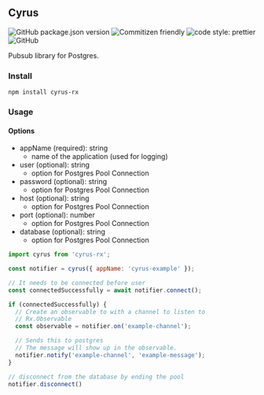 Cyrus
---
![GitHub package.json version](https://img.shields.io/github/package-json/v/JamesTeague/cyrus) ![Commitizen friendly](https://img.shields.io/badge/commitizen-friendly-brightgreen.svg) ![code style: prettier](https://img.shields.io/badge/code_style-prettier-ff69b4.svg) ![GitHub](https://img.shields.io/github/license/JamesTeague/typescript-template)

Pubsub library for Postgres.

### Install
```
npm install cyrus-rx
```

### Usage
#### Options
- appName (required): string
    - name of the application (used for logging)
- user (optional): string
    - option for Postgres Pool Connection
- password (optional): string
    - option for Postgres Pool Connection
- host (optional): string
    - option for Postgres Pool Connection
- port (optional): number
    - option for Postgres Pool Connection
- database (optional): string
    - option for Postgres Pool Connection


```javascript
import cyrus from 'cyrus-rx';

const notifier = cyrus({ appName: 'cyrus-example' });

// It needs to be connected before user
const connectedSuccessfully = await notifier.connect();

if (connectedSuccessfully) {
  // Create an observable to with a channel to listen to
  // Rx.Observable
  const observable = notifier.on('example-channel');

  // Sends this to postgres
  // The message will show up in the observable.
  notifier.notify('example-channel', 'example-message');
}

// disconnect from the database by ending the pool
notifier.disconnect()
```
